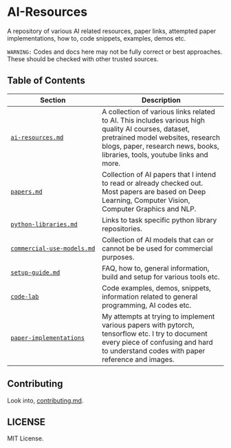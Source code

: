 # AI-Resources

A repository of various AI related resources, paper links, attempted paper implementations, how to, code snippets, examples, demos etc. 

`WARNING:` Codes and docs here may not be fully correct or best approaches. These should be checked with other trusted sources.


## Table of Contents

| Section | Description |
| --- | --- |
| [`ai‑resources.md`](https://github.com/quickgrid/AI-Resources/blob/master/ai-resources.md) | A collection of various links related to AI. This includes various high quality AI courses, dataset, pretrained model websites, research blogs, paper, research news, books, libraries, tools, youtube links and more. |
| [`papers.md`](https://github.com/quickgrid/AI-Resources/blob/master/papers.md) | Collection of AI papers that I intend to read or already checked out. Most papers are based on Deep Learning, Computer Vision, Computer Graphics and NLP. |
| [`python-libraries.md`](https://github.com/quickgrid/AI-Resources/blob/master/python-libraries.md) | Links to task specific python library repositories. |
| [`commercial‑use‑models.md`](https://github.com/quickgrid/AI-Resources/blob/master/commercial-use-models.md) | Collection of AI models that can or cannot be be used for commercial purposes. |
| [`setup‑guide.md`](https://github.com/quickgrid/AI-Resources/tree/master/setup-guide) | FAQ, how to, general information, build and setup for various tools etc. |
| [`code‑lab`](https://github.com/quickgrid/CodeLab/tree/master/code-lab) | Code examples, demos, snippets, information related to general programming, AI codes etc. |
| [`paper‑implementations`](https://github.com/quickgrid/CodeLab/tree/master/paper-implementations) | My attempts at trying to implement various papers with pytorch, tensorflow etc. I try to document every piece of confusing and hard to understand codes with paper reference and images. |

## Contributing

Look into, [contributing.md](https://github.com/quickgrid/AI-Resources/blob/master/contributing.md).

## LICENSE

MIT License.
